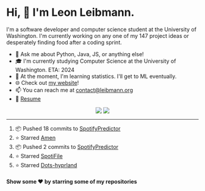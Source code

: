 # Hi, 👋 I'm Leon Leibmann.
I'm a software developer and computer science student at the University of Washington. I'm currently working on any one of my 147 project ideas or desperately finding food after a coding sprint.

- 💬 Ask me about Python, Java, JS, or anything else!
- 🎓 I'm currently studying Computer Science at the University of Washington. ETA: 2024
- 🌱 At the moment, I'm learning statistics. I'll get to ML eventually.
- 🌐 Check out [my website](https://leibmann.org)!
- 📫 You can reach me at [contact@leibmann.org](mailto:contact@leibmann.org)
- 📄 [Resume](https://leibmann.org/Leon_Leibmann_Resume.pdf)

<div align="middle">
<img align="top" src="https://github-readme-stats.vercel.app/api/top-langs/?username=Pop101&layout=compact&theme=transparent&hide_border=true&hide=css">
<img align="top" src="https://github-readme-stats.vercel.app/api?username=Pop101&show_icons=true&theme=transparent&hide_border=true&count_private=true&hide=issues&include_all_commits&hide_rank=true">
</div>

---
<!--START_SECTION:activity-->
1. 📦 Pushed 18 commits to [SpotifyPredictor](https://github.com/Pop101/SpotifyPredictor)
2. ⭐️ Starred [Amen](https://github.com/algorithmic-music-exploration/amen)
3. 📦 Pushed 2 commits to [SpotifyPredictor](https://github.com/Pop101/SpotifyPredictor)
4. ⭐️ Starred [SpotiFile](https://github.com/Michael-K-Stein/SpotiFile)
5. ⭐️ Starred [Dots-hyprland](https://github.com/end-4/dots-hyprland)
<!--END_SECTION:activity-->

#### Show some ❤️ by starring some of my repositories
